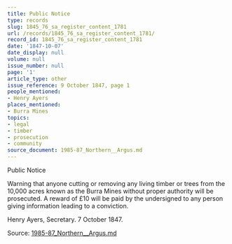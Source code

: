 ```yaml
---
title: Public Notice
type: records
slug: 1845_76_sa_register_content_1781
url: /records/1845_76_sa_register_content_1781/
record_id: 1845_76_sa_register_content_1781
date: '1847-10-07'
date_display: null
volume: null
issue_number: null
page: '1'
article_type: other
issue_reference: 9 October 1847, page 1
people_mentioned:
- Henry Ayers
places_mentioned:
- Burra Mines
topics:
- legal
- timber
- prosecution
- community
source_document: 1985-87_Northern__Argus.md
---
```


Public Notice

Warning that anyone cutting or removing any living timber or trees from the 10,000 acres known as the Burra Mines without proper authority will be prosecuted.  A reward of £10 will be paid by the undersigned to any person giving information leading to a conviction.

Henry Ayers, Secretary.  7 October 1847.

Source: [1985-87_Northern__Argus.md](/downloads/markdown/1985-87_Northern__Argus.md)
